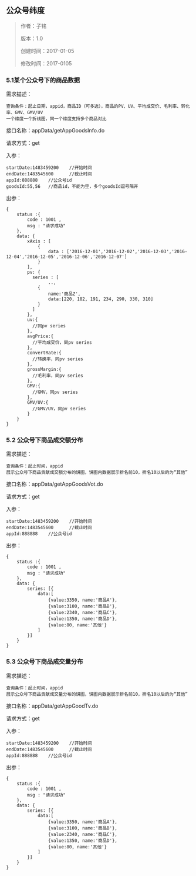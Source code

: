 ## 公众号纬度

> 作者：子铭
>
> 版本：1.0
>
> 创建时间：2017-01-05
>
> 修改时间：2017-0105

### 5.1某个公众号下的商品数据

需求描述：

```
查询条件：起止日期，appid，商品ID（可多选），商品的PV、UV、平均成交价、毛利率、转化率、GMV、GMV/UV
一个维度一个折线图，同一个维度支持多个商品对比
```

接口名称：appData/getAppGoodsInfo.do

请求方式：get

入参：

```
startDate:1483459200	//开始时间
endDate:1483545600		//截止时间
appId:888888	//公众号id
goodsId:55,56   //商品id，不能为空，多个goodsId逗号隔开
```

出参：

```
{
    status :{
        code : 1001 ,
        msg : "请求成功"
    },
    data: {
        xAxis : [
            {
                data : ['2016-12-01','2016-12-02','2016-12-03','2016-12-04','2016-12-05','2016-12-06','2016-12-07']
            }
        ],
        pv: {
          series : [
            	..,
            {
                name:'商品Z',
                data:[220, 182, 191, 234, 290, 330, 310]
            }
          ]
        },
        uv:{
          //同pv series
        },
        avgPrice:{
          //平均成交价，同pv series
        },
        convertRate:{
          //转换率，同pv series
        },
        grossMargin:{
          //毛利率，同pv series
        },
        GMV:{
          //GMV，同pv series
        },
        GMV/UV:{
          //GMV/UV，同pv series
        }
    }
}
```

### 5.2 公众号下商品成交额分布

需求描述：

```
查询条件：起止时间，appid
展示公众号下商品贡献成交额分布的饼图，饼图内数据展示排名前10，排名10以后的为“其他”
```

接口名称：appData/getAppGoodsVot.do

请求方式：get

入参：

```
startDate:1483459200	//开始时间
endDate:1483545600		//截止时间
appId:888888	//公众号id
```

出参：

```
{
    status :{
        code : 1001 ,
        msg : "请求成功"
    },
    data: {
        series: [{
            data:[
                {value:3350, name:'商品A'},
                {value:3100, name:'商品B'},
                {value:2340, name:'商品C'},
                {value:1350, name:'商品D'},
                {value:80, name:'其他'}
            ]
        }]
    }
}
```

### 5.3 公众号下商品成交量分布

需求描述：

```
查询条件：起止时间，appid
展示公众号下商品贡献成交量分布的饼图，饼图内数据展示排名前10，排名10以后的为“其他”
```

接口名称：appData/getAppGoodTv.do

请求方式：get

入参：

```
startDate:1483459200	//开始时间
endDate:1483545600		//截止时间
appId:888888	//公众号id
```

出参：

```
{
    status :{
        code : 1001 ,
        msg : "请求成功"
    },
    data: {
        series: [{
            data:[
                {value:3350, name:'商品A'},
                {value:3100, name:'商品B'},
                {value:2340, name:'商品C'},
                {value:1350, name:'商品D'},
                {value:80, name:'其他'}
            ]
        }]
    }
}
```

